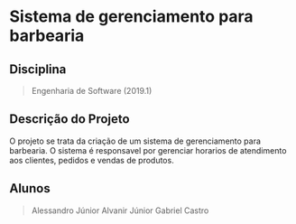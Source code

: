 # Sistema de gerenciamento para barbearia

## Disciplina
> Engenharia de Software (2019.1)

## Descrição do Projeto
O projeto se trata da criação de um sistema de gerenciamento para barbearia. O sistema é responsavel por gerenciar horarios de atendimento aos clientes, pedidos e vendas de produtos.

## Alunos
> Alessandro Júnior
> Alvanir Júnior
> Gabriel Castro
